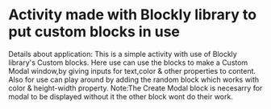 # Activity made with Blockly library to put custom blocks in use

Details about application:
This is a simple activity with use of Blockly library's Custom blocks.
        Here use can use the blocks to make a Custom Modal window,by
        giving inputs for text,color & other properties to content.
        Also for use can play around by adding the random block which works with
        color & height-width property.
        Note:The Create Modal block is necesarry for modal to be displayed
        without it the other block wont do their work.
